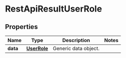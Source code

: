 
# RestApiResultUserRole

## Properties
Name | Type | Description | Notes
------------ | ------------- | ------------- | -------------
**data** | [**UserRole**](UserRole.md) | Generic data object. | 



